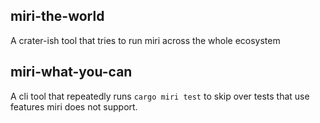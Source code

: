 ## miri-the-world

A crater-ish tool that tries to run miri across the whole ecosystem

## miri-what-you-can

A cli tool that repeatedly runs `cargo miri test` to skip over tests that use features miri does not support.
